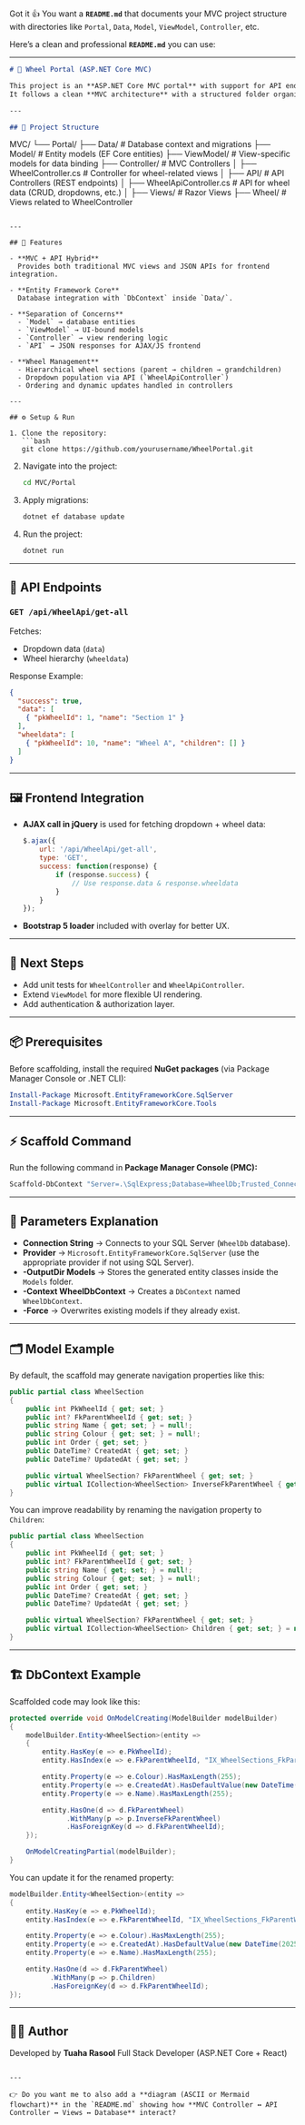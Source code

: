 Got it 👍 You want a **`README.md`** that documents your MVC project structure with directories like `Portal`, `Data`, `Model`, `ViewModel`, `Controller`, etc.

Here’s a clean and professional **`README.md`** you can use:

---

```markdown
# 🎡 Wheel Portal (ASP.NET Core MVC)

This project is an **ASP.NET Core MVC portal** with support for API endpoints, entity management, and dynamic UI rendering.  
It follows a clean **MVC architecture** with a structured folder organization.

---

## 📂 Project Structure

```

MVC/
└── Portal/
├── Data/                # Database context and migrations
├── Model/               # Entity models (EF Core entities)
├── ViewModel/           # View-specific models for data binding
├── Controller/          # MVC Controllers
│    ├── WheelController.cs         # Controller for wheel-related views
│
├── API/                 # API Controllers (REST endpoints)
│    ├── WheelApiController.cs     # API for wheel data (CRUD, dropdowns, etc.)
│
├── Views/               # Razor Views
├── Wheel/                     # Views related to WheelController

````

---

## 🚀 Features

- **MVC + API Hybrid**  
  Provides both traditional MVC views and JSON APIs for frontend integration.  

- **Entity Framework Core**  
  Database integration with `DbContext` inside `Data/`.  

- **Separation of Concerns**  
  - `Model` → database entities  
  - `ViewModel` → UI-bound models  
  - `Controller` → view rendering logic  
  - `API` → JSON responses for AJAX/JS frontend  

- **Wheel Management**  
  - Hierarchical wheel sections (parent → children → grandchildren)  
  - Dropdown population via API (`WheelApiController`)  
  - Ordering and dynamic updates handled in controllers  

---

## ⚙️ Setup & Run

1. Clone the repository:
   ```bash
   git clone https://github.com/yourusername/WheelPortal.git
````

2. Navigate into the project:

   ```bash
   cd MVC/Portal
   ```

3. Apply migrations:

   ```bash
   dotnet ef database update
   ```

4. Run the project:

   ```bash
   dotnet run
   ```

---

## 📡 API Endpoints

### `GET /api/WheelApi/get-all`

Fetches:

* Dropdown data (`data`)
* Wheel hierarchy (`wheeldata`)

Response Example:

```json
{
  "success": true,
  "data": [
    { "pkWheelId": 1, "name": "Section 1" }
  ],
  "wheeldata": [
    { "pkWheelId": 10, "name": "Wheel A", "children": [] }
  ]
}
```

---

## 🖼️ Frontend Integration

* **AJAX call in jQuery** is used for fetching dropdown + wheel data:

  ```javascript
  $.ajax({
      url: '/api/WheelApi/get-all',
      type: 'GET',
      success: function(response) {
          if (response.success) {
              // Use response.data & response.wheeldata
          }
      }
  });
  ```

* **Bootstrap 5 loader** included with overlay for better UX.

---

## 📌 Next Steps

* Add unit tests for `WheelController` and `WheelApiController`.
* Extend `ViewModel` for more flexible UI rendering.
* Add authentication & authorization layer.

---

## 📦 Prerequisites

Before scaffolding, install the required **NuGet packages** (via Package Manager Console or .NET CLI):

```powershell
Install-Package Microsoft.EntityFrameworkCore.SqlServer
Install-Package Microsoft.EntityFrameworkCore.Tools
````

---

## ⚡ Scaffold Command

Run the following command in **Package Manager Console (PMC):**

```powershell
Scaffold-DbContext "Server=.\SqlExpress;Database=WheelDb;Trusted_Connection=True;TrustServerCertificate=True;" Microsoft.EntityFrameworkCore.SqlServer -OutputDir Models -Context WheelDbContext -Force
```

---

## 🔑 Parameters Explanation

* **Connection String** → Connects to your SQL Server (`WheelDb` database).
* **Provider** → `Microsoft.EntityFrameworkCore.SqlServer` (use the appropriate provider if not using SQL Server).
* **-OutputDir Models** → Stores the generated entity classes inside the `Models` folder.
* **-Context WheelDbContext** → Creates a `DbContext` named `WheelDbContext`.
* **-Force** → Overwrites existing models if they already exist.

---

## 🗂 Model Example

By default, the scaffold may generate navigation properties like this:

```csharp
public partial class WheelSection
{
    public int PkWheelId { get; set; }
    public int? FkParentWheelId { get; set; }
    public string Name { get; set; } = null!;
    public string Colour { get; set; } = null!;
    public int Order { get; set; }
    public DateTime? CreatedAt { get; set; }
    public DateTime? UpdatedAt { get; set; }

    public virtual WheelSection? FkParentWheel { get; set; }
    public virtual ICollection<WheelSection> InverseFkParentWheel { get; set; } = new List<WheelSection>();
}
```

You can improve readability by renaming the navigation property to `Children`:

```csharp
public partial class WheelSection
{
    public int PkWheelId { get; set; }
    public int? FkParentWheelId { get; set; }
    public string Name { get; set; } = null!;
    public string Colour { get; set; } = null!;
    public int Order { get; set; }
    public DateTime? CreatedAt { get; set; }
    public DateTime? UpdatedAt { get; set; }

    public virtual WheelSection? FkParentWheel { get; set; }
    public virtual ICollection<WheelSection> Children { get; set; } = new List<WheelSection>();
}
```

---

## 🏗 DbContext Example

Scaffolded code may look like this:

```csharp
protected override void OnModelCreating(ModelBuilder modelBuilder)
{
    modelBuilder.Entity<WheelSection>(entity =>
    {
        entity.HasKey(e => e.PkWheelId);
        entity.HasIndex(e => e.FkParentWheelId, "IX_WheelSections_FkParentWheelId");

        entity.Property(e => e.Colour).HasMaxLength(255);
        entity.Property(e => e.CreatedAt).HasDefaultValue(new DateTime(2025, 8, 5, 12, 59, 50, 81, DateTimeKind.Local).AddTicks(6247));
        entity.Property(e => e.Name).HasMaxLength(255);

        entity.HasOne(d => d.FkParentWheel)
              .WithMany(p => p.InverseFkParentWheel)
              .HasForeignKey(d => d.FkParentWheelId);
    });

    OnModelCreatingPartial(modelBuilder);
}
```

You can update it for the renamed property:

```csharp
modelBuilder.Entity<WheelSection>(entity =>
{
    entity.HasKey(e => e.PkWheelId);
    entity.HasIndex(e => e.FkParentWheelId, "IX_WheelSections_FkParentWheelId");

    entity.Property(e => e.Colour).HasMaxLength(255);
    entity.Property(e => e.CreatedAt).HasDefaultValue(new DateTime(2025, 8, 5, 12, 59, 50, 81, DateTimeKind.Local).AddTicks(6247));
    entity.Property(e => e.Name).HasMaxLength(255);

    entity.HasOne(d => d.FkParentWheel)
          .WithMany(p => p.Children)
          .HasForeignKey(d => d.FkParentWheelId);
});
```

---

## 👨‍💻 Author

Developed by **Tuaha Rasool**
Full Stack Developer (ASP.NET Core + React)

```

---

👉 Do you want me to also add a **diagram (ASCII or Mermaid flowchart)** in the `README.md` showing how **MVC Controller ↔ API Controller ↔ Views ↔ Database** interact?
```
